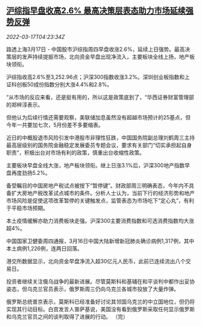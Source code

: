 <!--1647491461000-->
[沪综指早盘收高2.6% 最高决策层表态助力市场延续强势反弹](https://cn.reuters.com/article/china-stock-noon-0317-thur-idCNKCS2LE0CS)
------

<div><i>2022-03-17T04:23:34Z</i></div><p>路透上海3月17日 - 中国股市沪综指周四早盘收涨2.6%，延续上日强势。最高决策层的发声持续提振市场，北向资金早盘出现净流入，主要板块全线上扬，地产板块领衔。</p><p>沪综指收高2.6%至3,252.96点；沪深300指数收涨3.2%。深圳创业板指数和上证科创板50成份指数分别大涨4.4%和2.8%。</p><p>“从市场的反应来看，还是挺有用的，所以这是政策底到了，“华西证券财富管理部的郑梓淳表示。</p><p>但他认为后续行情还需要观察，美联储加息虽然没有超越市场预计的25基点，但今年一共要加七次，5月份差不多要缩表。</p><p>近日的中概股退市风险引发中港股市非理性狂跌，中国国务院副总理刘鹤周三主持最高层级别的国务院金融稳定发展委员专题会议，要求有关部门“切实承担起自身职责”，积极出台对市场有利的政策，慎重出台收缩性政策。</p><p>主要板块早盘全线大涨，地产板块领衔。继上日涨3.1%后，沪深300地产指数早盘再度劲扬5.2%。</p><p>备受瞩目的中国房地产税试点被按下“暂停键”。财政部周三明确表态，今年内不具备扩大房地产税改革试点城市的条件。分析人士认为，当前下行的经济形势和地产市场风险是促使这项改革暂停的关键触发点，监管表态为市场吃下“定心丸”，有利于平稳市场预期。</p><p>本土疫情缓解亦助力消费板块走强。沪深300主要消费指数和可选消费指数均大涨超4%。</p><p>中国国家卫健委周四通报，3月16日中国大陆新增新冠肺炎确诊病例1,317例，其中本土病例1,226例，连两日回落。</p><p>港交所数据显示，北向资金早盘净流入超30亿元人民币，此前已连续流出八个交易日。</p><p>投资者继续关注俄乌战争的最新进展。尽管莫斯科和基辅在和平谈判中都作出妥协姿态，但乌克兰官员表示，俄罗斯周三仍向乌克兰各城市投放了大量炸弹。</p><p>俄罗斯总统普京表示，莫斯科已经准备好讨论其邻国乌克兰的中立国地位，但仍将实现其行动目标。白宫发言人普萨基说，美国没有看到俄罗斯采取任何显示俄罗斯和乌克兰官员之间的谈判取得了进展的行动。 （完）</p>
